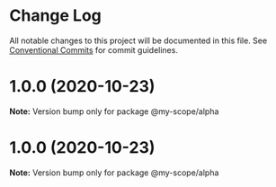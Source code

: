 # Change Log

All notable changes to this project will be documented in this file.
See [Conventional Commits](https://conventionalcommits.org) for commit guidelines.

# 1.0.0 (2020-10-23)

**Note:** Version bump only for package @my-scope/alpha





# 1.0.0 (2020-10-23)

**Note:** Version bump only for package @my-scope/alpha
